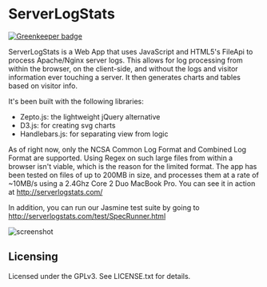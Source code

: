 ServerLogStats
==============

[![Greenkeeper badge](https://badges.greenkeeper.io/webuildsg/stats.svg)](https://greenkeeper.io/)

ServerLogStats is a Web App that uses JavaScript and HTML5's FileApi to process Apache/Nginx server logs.  This allows for log processing from within the browser, on the client-side, and without the logs and visitor information ever touching a server. It then generates charts and tables based on visitor info.

It's been built with the following libraries:
*  Zepto.js: the lightweight jQuery alternative
*  D3.js: for creating svg charts
*  Handlebars.js: for separating view from logic

As of right now, only the NCSA Common Log Format and Combined Log Format are supported. Using Regex on such large files from within a browser isn't viable, which is the reason for the limited format. The app has been tested on files of up to 200MB in size, and processes them at a rate of ~10MB/s using a 2.4Ghz Core 2 Duo MacBook Pro. You can see it in action at <http://serverlogstats.com/>

In addition, you can run our Jasmine test suite by going to <http://serverlogstats.com/test/SpecRunner.html>

![screenshot](http://serverlogstats.com/screenshot.jpg)

Licensing
---------

Licensed under the GPLv3. See LICENSE.txt for details.
